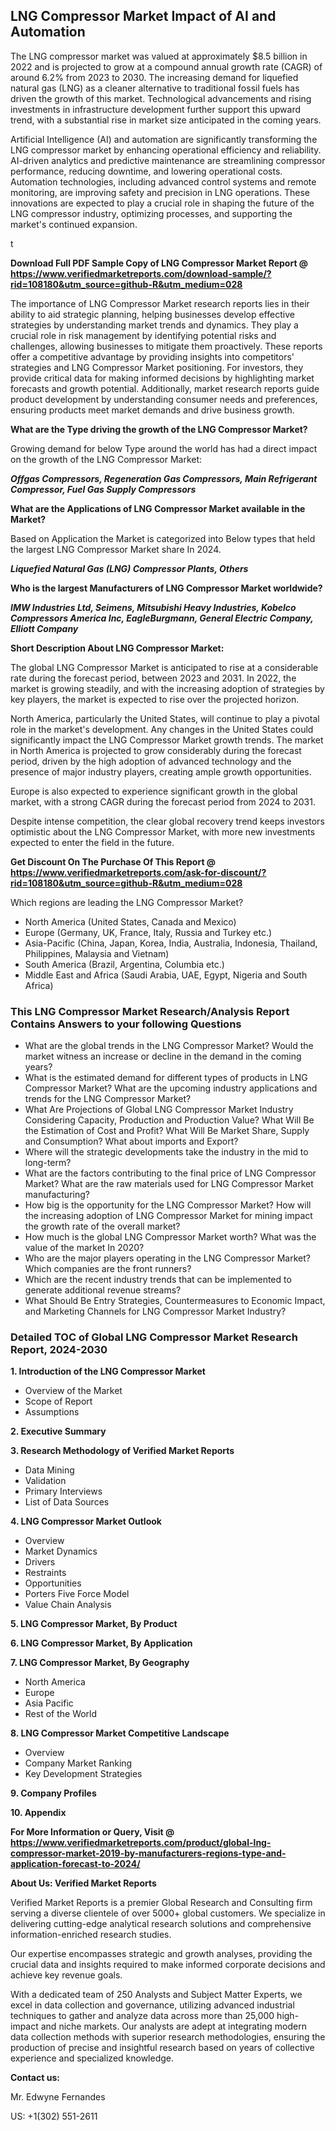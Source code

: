 <h2>LNG Compressor Market Impact of AI and Automation</h2><p>The LNG compressor market was valued at approximately $8.5 billion in 2022 and is projected to grow at a compound annual growth rate (CAGR) of around 6.2% from 2023 to 2030. The increasing demand for liquefied natural gas (LNG) as a cleaner alternative to traditional fossil fuels has driven the growth of this market. Technological advancements and rising investments in infrastructure development further support this upward trend, with a substantial rise in market size anticipated in the coming years.</p><p>Artificial Intelligence (AI) and automation are significantly transforming the LNG compressor market by enhancing operational efficiency and reliability. AI-driven analytics and predictive maintenance are streamlining compressor performance, reducing downtime, and lowering operational costs. Automation technologies, including advanced control systems and remote monitoring, are improving safety and precision in LNG operations. These innovations are expected to play a crucial role in shaping the future of the LNG compressor industry, optimizing processes, and supporting the market's continued expansion.</p>t</p><p id="" class=""><strong>Download Full PDF Sample Copy of LNG Compressor Market Report @ <a href="https://www.verifiedmarketreports.com/download-sample/?rid=108180&utm_source=github-R&utm_medium=028" target="_blank">https://www.verifiedmarketreports.com/download-sample/?rid=108180&utm_source=github-R&utm_medium=028</a></strong></p><p>The importance of&nbsp;LNG Compressor Market research reports lies in their ability to aid strategic planning, helping businesses develop effective strategies by understanding market trends and dynamics. They play a crucial role in risk management by identifying potential risks and challenges, allowing businesses to mitigate them proactively. These reports offer a competitive advantage by providing insights into competitors' strategies and LNG Compressor Market positioning. For investors, they provide critical data for making informed decisions by highlighting market forecasts and growth potential. Additionally, market research reports guide product development by understanding consumer needs and preferences, ensuring products meet market demands and drive business growth.</p><p><strong>What are the&nbsp;Type driving the growth of the LNG Compressor Market?</strong></p><p id="" class="">Growing demand for below Type around the world has had a direct impact on the growth of the LNG Compressor Market:</p><em><strong>Offgas Compressors, Regeneration Gas Compressors, Main Refrigerant Compressor, Fuel Gas Supply Compressors</strong></em></p><strong>What are the&nbsp;Applications&nbsp;of LNG Compressor Market available in the Market?</strong></p><p id="" class="">Based on Application the Market is categorized into Below types that held the largest LNG Compressor Market share In 2024.</p><em><strong>Liquefied Natural Gas (LNG) Compressor Plants, Others</strong></em></p><strong>Who is the largest Manufacturers of LNG Compressor Market worldwide?</strong></p><p><em><strong>IMW Industries Ltd, Seimens, Mitsubishi Heavy Industries, Kobelco Compressors America Inc, EagleBurgmann, General Electric Company, Elliott Company</strong></em></p><p id="" class=""><strong>Short Description About LNG Compressor Market:</strong></p><p>The global LNG Compressor Market is anticipated to rise at a considerable rate during the forecast period, between 2023 and 2031. In 2022, the market is growing steadily, and with the increasing adoption of strategies by key players, the market is expected to rise over the projected horizon.</p><p>North America, particularly the United States, will continue to play a pivotal role in the market's development. Any changes in the United States could significantly impact the LNG Compressor Market growth trends. The market in North America is projected to grow considerably during the forecast period, driven by the high adoption of advanced technology and the presence of major industry players, creating ample growth opportunities.</p><p>Europe is also expected to experience significant growth in the global market, with a strong CAGR during the forecast period from 2024 to 2031.</p><p>Despite intense competition, the clear global recovery trend keeps investors optimistic about the LNG Compressor Market, with more new investments expected to enter the field in the future.</p><p id="" class=""><strong>Get Discount On The Purchase Of This Report @ <a href="https://www.verifiedmarketreports.com/ask-for-discount/?rid=108180&utm_source=github-R&utm_medium=028" target="_blank">https://www.verifiedmarketreports.com/ask-for-discount/?rid=108180&utm_source=github-R&utm_medium=028</a></strong></p>Which regions are leading the LNG Compressor Market?</p><ul><li>North America (United States, Canada and Mexico)</li><li>Europe (Germany, UK, France, Italy, Russia and Turkey etc.)</li><li>Asia-Pacific (China, Japan, Korea, India, Australia, Indonesia, Thailand, Philippines, Malaysia and Vietnam)</li><li>South America (Brazil, Argentina, Columbia etc.)</li><li>Middle East and Africa (Saudi Arabia, UAE, Egypt, Nigeria and South Africa)</li></ul><h3 id="" class="">This LNG Compressor Market Research/Analysis Report Contains Answers to your following Questions</h3><ul><li>What are the global trends in the LNG Compressor Market? Would the market witness an increase or decline in the demand in the coming years?</li><li>What is the estimated demand for different types of products in LNG Compressor Market? What are the upcoming industry applications and trends for the LNG Compressor Market?</li><li>What Are Projections of Global LNG Compressor Market Industry Considering Capacity, Production and Production Value? What Will Be the Estimation of Cost and Profit? What Will Be Market Share, Supply and Consumption? What about imports and Export?</li><li>Where will the strategic developments take the industry in the mid to long-term?</li><li>What are the factors contributing to the final price of LNG Compressor Market? What are the raw materials used for LNG Compressor Market manufacturing?</li><li>How big is the opportunity for the LNG Compressor Market? How will the increasing adoption of LNG Compressor Market for mining impact the growth rate of the overall market?</li><li>How much is the global LNG Compressor Market worth? What was the value of the market In 2020?</li><li>Who are the major players operating in the LNG Compressor Market? Which companies are the front runners?</li><li>Which are the recent industry trends that can be implemented to generate additional revenue streams?</li><li>What Should Be Entry Strategies, Countermeasures to Economic Impact, and Marketing Channels for LNG Compressor Market Industry?</li></ul><h3 id="" class="">Detailed TOC of Global LNG Compressor Market Research Report, 2024-2030</h3><p id="" class=""><strong>1. Introduction of the LNG Compressor Market</strong></p><ul><li>Overview of the Market</li><li>Scope of Report</li><li>Assumptions</li></ul><p id="" class=""><strong>2. Executive Summary</strong></p><p id="" class=""><strong>3. Research Methodology of Verified Market Reports</strong></p><ul><li>Data Mining</li><li>Validation</li><li>Primary Interviews</li><li>List of Data Sources</li></ul><p id="" class=""><strong>4. LNG Compressor Market Outlook</strong></p><ul><li>Overview</li><li>Market Dynamics</li><li>Drivers</li><li>Restraints</li><li>Opportunities</li><li>Porters Five Force Model</li><li>Value Chain Analysis</li></ul><p id="" class=""><strong>5. LNG Compressor Market, By Product</strong></p><p id="" class=""><strong>6. LNG Compressor Market, By Application</strong></p><p id="" class=""><strong>7. LNG Compressor Market, By Geography</strong></p><ul><li>North America</li><li>Europe</li><li>Asia Pacific</li><li>Rest of the World</li></ul><p id="" class=""><strong>8. LNG Compressor Market Competitive Landscape</strong></p><ul><li>Overview</li><li>Company Market Ranking</li><li>Key Development Strategies</li></ul><p id="" class=""><strong>9. Company Profiles</strong></p><p id="" class=""><strong>10. Appendix</strong></p><p id="" class=""><strong>For More Information or Query, Visit @ <a href="https://www.verifiedmarketreports.com/product/global-lng-compressor-market-2019-by-manufacturers-regions-type-and-application-forecast-to-2024/" target="_blank">https://www.verifiedmarketreports.com/product/global-lng-compressor-market-2019-by-manufacturers-regions-type-and-application-forecast-to-2024/</a></strong></p><p id="" class=""><strong>About Us: Verified Market Reports</strong></p><p id="" class="">Verified Market Reports is a premier Global Research and Consulting firm serving a diverse clientele of over 5000+ global customers. We specialize in delivering cutting-edge analytical research solutions and comprehensive information-enriched research studies.</p><p id="" class="">Our expertise encompasses strategic and growth analyses, providing the crucial data and insights required to make informed corporate decisions and achieve key revenue goals.</p><p id="" class="">With a dedicated team of 250 Analysts and Subject Matter Experts, we excel in data collection and governance, utilizing advanced industrial techniques to gather and analyze data across more than 25,000 high-impact and niche markets. Our analysts are adept at integrating modern data collection methods with superior research methodologies, ensuring the production of precise and insightful research based on years of collective experience and specialized knowledge.</p><p id="" class=""><strong>Contact us:</strong></p><p id="" class="">Mr. Edwyne Fernandes</p><p id="" class="">US: +1(302) 551-2611</p>